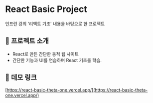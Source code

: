 # React Basic Project
인프런 강의 '리액트 기초' 내용을 바탕으로 한 프로젝트

## 🚀 프로젝트 소개
- React로 만든 간단한 동적 웹 사이트
- 간단한 기능과 UI를 연습하며 React 기초를 학습.

## 🔗 데모 링크
[https://react-basic-theta-one.vercel.app/](https://react-basic-theta-one.vercel.app/)
